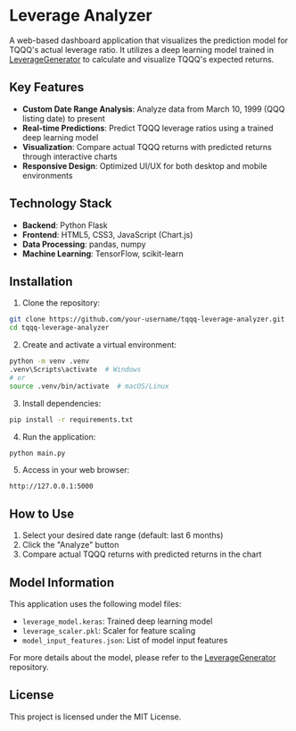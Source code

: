 # Leverage Analyzer

A web-based dashboard application that visualizes the prediction model for TQQQ's actual leverage ratio. 
It utilizes a deep learning model trained in [LeverageGenerator](https://github.com/Lacri1/LeverageGenerator) to calculate and visualize TQQQ's expected returns.


## Key Features

- **Custom Date Range Analysis**: Analyze data from March 10, 1999 (QQQ listing date) to present
- **Real-time Predictions**: Predict TQQQ leverage ratios using a trained deep learning model
- **Visualization**: Compare actual TQQQ returns with predicted returns through interactive charts
- **Responsive Design**: Optimized UI/UX for both desktop and mobile environments

## Technology Stack

- **Backend**: Python Flask
- **Frontend**: HTML5, CSS3, JavaScript (Chart.js)
- **Data Processing**: pandas, numpy
- **Machine Learning**: TensorFlow, scikit-learn

## Installation

1. Clone the repository:
```bash
git clone https://github.com/your-username/tqqq-leverage-analyzer.git
cd tqqq-leverage-analyzer
```

2. Create and activate a virtual environment:
```bash
python -m venv .venv
.venv\Scripts\activate  # Windows
# or
source .venv/bin/activate  # macOS/Linux
```

3. Install dependencies:
```bash
pip install -r requirements.txt
```

4. Run the application:
```bash
python main.py
```

5. Access in your web browser:
```
http://127.0.0.1:5000
```

## How to Use

1. Select your desired date range (default: last 6 months)
2. Click the "Analyze" button
3. Compare actual TQQQ returns with predicted returns in the chart

## Model Information

This application uses the following model files:

- `leverage_model.keras`: Trained deep learning model
- `leverage_scaler.pkl`: Scaler for feature scaling
- `model_input_features.json`: List of model input features

For more details about the model, please refer to the [LeverageGenerator](https://github.com/Lacri1/LeverageGenerator) repository.

## License

This project is licensed under the MIT License.

